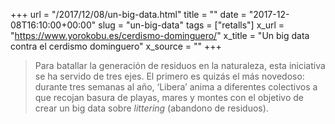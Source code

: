 +++
url = "/2017/12/08/un-big-data.html"
title = ""
date = "2017-12-08T16:10:00+00:00"
slug = "un-big-data"
tags = ["retalls"]
x_url = "https://www.yorokobu.es/cerdismo-dominguero/"
x_title = "Un big data contra el cerdismo dominguero"
x_source = ""
+++


> Para batallar la generación de residuos en la naturaleza, esta iniciativa se ha servido de tres ejes. El primero es quizás el más novedoso: durante tres semanas al año, ‘Libera’ anima a diferentes colectivos a que recojan basura de playas, mares y montes con el objetivo de crear un big data sobre *littering* (abandono de residuos).
